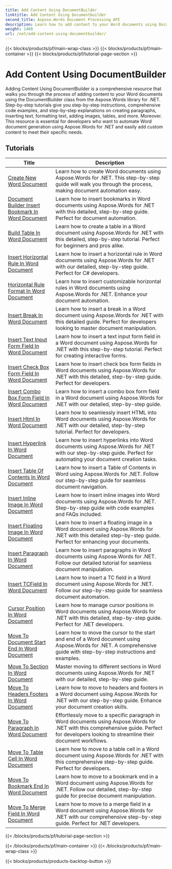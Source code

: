 ```yaml
---
title: Add Content Using DocumentBuilder
linktitle: Add Content Using Documentbuilder
second_title: Aspose.Words Document Processing API
description: Learn how to add content to your Word documents using DocumentBuilder with Aspose.Words for .NET. Hands-on tutorials with detailed code examples.
weight: 1460
url: /net/add-content-using-documentbuilder/
---
```


{{< blocks/products/pf/main-wrap-class >}}
{{< blocks/products/pf/main-container >}}
{{< blocks/products/pf/tutorial-page-section >}}

# Add Content Using DocumentBuilder


Adding Content Using DocumentBuilder is a comprehensive resource that walks you through the process of adding content to your Word documents using the DocumentBuilder class from the Aspose.Words library for .NET. Step-by-step tutorials give you step-by-step instructions, comprehensive code examples, and step-by-step explanations on creating paragraphs, inserting text, formatting text, adding images, tables, and more. Moreover. This resource is essential for developers who want to automate Word document generation using Aspose.Words for .NET and easily add custom content to meet their specific needs.

 ## Tutorials
| Title | Description |
| --- | --- |
| [Create New Word Document](./create-new-document/) | Learn how to create Word documents using Aspose.Words for .NET. This step-by-step guide will walk you through the process, making document automation easy. |
| [Document Builder Insert Bookmark In Word Document](./document-builder-insert-bookmark/) | Learn how to insert bookmarks in Word documents using Aspose.Words for .NET with this detailed, step-by-step guide. Perfect for document automation. |
| [Build Table In Word Document](./build-table/) | Learn how to create a table in a Word document using Aspose.Words for .NET with this detailed, step-by-step tutorial. Perfect for beginners and pros alike. |
| [Insert Horizontal Rule In Word Document](./insert-horizontal-rule/) | Learn how to insert a horizontal rule in Word documents using Aspose.Words for .NET with our detailed, step-by-step guide. Perfect for C# developers. |
| [Horizontal Rule Format In Word Document](./horizontal-rule-format/) | Learn how to insert customizable horizontal rules in Word documents using Aspose.Words for .NET. Enhance your document automation. |
| [Insert Break In Word Document](./insert-break/) | Learn how to insert a break in a Word document using Aspose.Words for .NET with this detailed guide. Perfect for developers looking to master document manipulation. |
| [Insert Text Input Form Field In Word Document](./insert-text-input-form-field/) | Learn how to insert a text input form field in a Word document using Aspose.Words for .NET with this step-by-step tutorial. Perfect for creating interactive forms. |
| [Insert Check Box Form Field In Word Document](./insert-check-box-form-field/) | Learn how to insert check box form fields in Word documents using Aspose.Words for .NET with this detailed, step-by-step guide. Perfect for developers. |
| [Insert Combo Box Form Field In Word Document](./insert-combo-box-form-field/) | Learn how to insert a combo box form field in a Word document using Aspose.Words for .NET with our detailed, step-by-step guide. |
| [Insert Html In Word Document](./insert-html/) | Learn how to seamlessly insert HTML into Word documents using Aspose.Words for .NET with our detailed, step-by-step tutorial. Perfect for developers. |
| [Insert Hyperlink In Word Document](./insert-hyperlink/) | Learn how to insert hyperlinks into Word documents using Aspose.Words for .NET with our step-by-step guide. Perfect for automating your document creation tasks. |
| [Insert Table Of Contents In Word Document](./insert-table-of-contents/) | Learn how to insert a Table of Contents in Word using Aspose.Words for .NET. Follow our step-by-step guide for seamless document navigation. |
| [Insert Inline Image In Word Document](./insert-inline-image/) | Learn how to insert inline images into Word documents using Aspose.Words for .NET. Step-by-step guide with code examples and FAQs included. |
| [Insert Floating Image In Word Document](./insert-floating-image/) | Learn how to insert a floating image in a Word document using Aspose.Words for .NET with this detailed step-by-step guide. Perfect for enhancing your documents. |
| [Insert Paragraph In Word Document](./insert-paragraph/) | Learn how to insert paragraphs in Word documents using Aspose.Words for .NET. Follow our detailed tutorial for seamless document manipulation. |
| [Insert TCField In Word Document](./insert-tcfield/) | Learn how to insert a TC field in a Word document using Aspose.Words for .NET. Follow our step-by-step guide for seamless document automation. |
| [Cursor Position In Word Document](./cursor-position/) | Learn how to manage cursor positions in Word documents using Aspose.Words for .NET with this detailed, step-by-step guide. Perfect for .NET developers. |
| [Move To Document Start End In Word Document](./move-to-document-start-end/) | Learn how to move the cursor to the start and end of a Word document using Aspose.Words for .NET. A comprehensive guide with step-by-step instructions and examples. |
| [Move To Section In Word Document](./move-to-section/) | Master moving to different sections in Word documents using Aspose.Words for .NET with our detailed, step-by-step guide. |
| [Move To Headers Footers In Word Document](./move-to-headers-footers/) | Learn how to move to headers and footers in a Word document using Aspose.Words for .NET with our step-by-step guide. Enhance your document creation skills. |
| [Move To Paragraph In Word Document](./move-to-paragraph/) | Effortlessly move to a specific paragraph in Word documents using Aspose.Words for .NET with this comprehensive guide. Perfect for developers looking to streamline their document workflows. |
| [Move To Table Cell In Word Document](./move-to-table-cell/) | Learn how to move to a table cell in a Word document using Aspose.Words for .NET with this comprehensive step-by-step guide. Perfect for developers. |
| [Move To Bookmark End In Word Document](./move-to-bookmark-end/) | Learn how to move to a bookmark end in a Word document using Aspose.Words for .NET. Follow our detailed, step-by-step guide for precise document manipulation. |
| [Move To Merge Field In Word Document](./move-to-merge-field/) | Learn how to move to a merge field in a Word document using Aspose.Words for .NET with our comprehensive step-by-step guide. Perfect for .NET developers. |

{{< /blocks/products/pf/tutorial-page-section >}}

{{< /blocks/products/pf/main-container >}}
{{< /blocks/products/pf/main-wrap-class >}}

{{< blocks/products/products-backtop-button >}}
